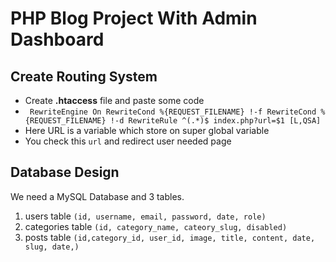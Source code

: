 # PHP Blog Project With Admin Dashboard

## Create Routing System 
- Create **.htaccess** file and paste some code
- `` 
RewriteEngine On
RewriteCond %{REQUEST_FILENAME} !-f
RewriteCond %{REQUEST_FILENAME} !-d
RewriteRule ^(.*)$ index.php?url=$1 [L,QSA]
``
- Here URL is a variable which store on super global variable
- You check this `url` and redirect user needed page

## Database Design
We need a MySQL Database and 3 tables. 
1. users table `(id, username, email, password, date, role)`
2. categories table `(id, category_name, cateory_slug, disabled)`
3. posts table `(id,category_id, user_id, image, title, content, date, slug, date,)`